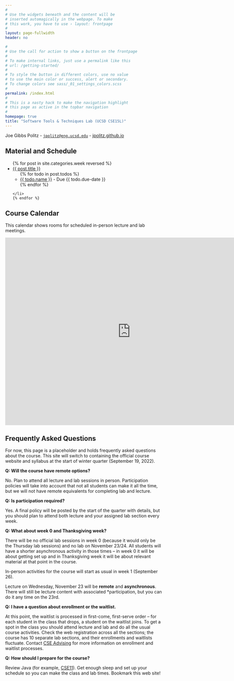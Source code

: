 ```yaml
---
#
# Use the widgets beneath and the content will be
# inserted automagically in the webpage. To make
# this work, you have to use › layout: frontpage
#
layout: page-fullwidth
header: no

#
# Use the call for action to show a button on the frontpage
#
# To make internal links, just use a permalink like this
# url: /getting-started/
#
# To style the button in different colors, use no value
# to use the main color or success, alert or secondary.
# To change colors see sass/_01_settings_colors.scss
#
permalink: /index.html
#
# This is a nasty hack to make the navigation highlight
# this page as active in the topbar navigation
#
homepage: true
title: "Software Tools & Techniques Lab (UCSD CSE15L)"
---
```


Joe Gibbs Politz - <code>jpolitz@eng.ucsd.edu</code> -  [jpolitz.github.io](https://jpolitz.github.io)



## Material and Schedule

<ul class="material">
    {% for post in site.categories.week reversed %}
    <li class="{% if post.current %}current{% else %}gray{% endif %}">
    <a href="{{ site.url }}{{ site.baseurl }}{{ post.url }}">{{ post.title }}</a>
    <ul>
      {% for todo in post.todos %}
      <li><a href="{{ todo.url }}">{{ todo.name }}</a> - Due {{ todo.due-date }}</li>
      {% endfor %}
    </ul>
    
    </li>
    {% endfor %}
</ul>

## Course Calendar

This calendar shows rooms for scheduled in-person lecture and lab meetings.

<iframe src="https://calendar.google.com/calendar/embed?src=c_7ci66429f3tppf1qfhijom88m4%40group.calendar.google.com&ctz=America%2FLos_Angeles" style="border: 0" width="800" height="600" frameborder="0" scrolling="no"></iframe>

## Frequently Asked Questions

For now, this page is a placeholder and holds frequently asked questions about
the course. This site will switch to containing the official course website and
syllabus at the start of winter quarter (September 19, 2022).

**Q: Will the course have remote options?**

No. Plan to attend all lecture and lab sessions in person. Participation
policies will take into account that not all students can make it all the time,
but we will not have remote equivalents for completing lab and lecture.

**Q: Is participation required?**

Yes. A final policy will be posted by the start of the quarter with details, but
you should plan to attend both lecture and your assigned lab section every week.

**Q: What about week 0 and Thanksgiving week?**

There will be no official lab sessions in week 0 (because it would only be the
Thursday lab sessions) and no lab on November 23/24. All students will have a
shorter asynchronous activity in those times – in week 0 it will be about
getting set up and in Thanksgiving week it will be about relevant material at
that point in the course.

In-person activities for the course will start as usual in week 1 (September
26).

Lecture on Wednesday, November 23 will be **remote** and
**asynchronous**. There will still be lecture content with associated
*participation, but you can do it any time on the 23rd.

**Q: I have a question about enrollment or the waitlist.**

At this point, the waitlist is processed in first-come, first-serve order – for
each student in the class that drops, a student on the waitlist joins. To get a
spot in the class you should attend lecture and lab and do all the usual course
activities. Check the web registration across all the sections; the course has
10 separate lab sections, and their enrollments and waitlists fluctuate. Contact
[CSE Advising](https://cse.ucsd.edu/undergraduate/undergraduate-advising) for
more information on enrollment and waitlist processes.

**Q: How should I prepare for the course?**

Review Java (for example, [CSE11](https://ucsd-cse11-f21.github.io/)). Get
enough sleep and set up your schedule so you can make the class and lab times.
Bookmark this web site!